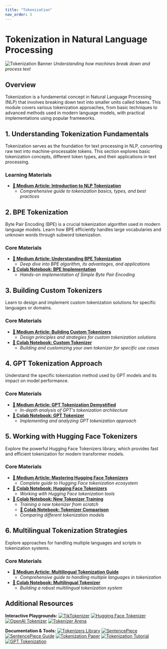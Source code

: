 ```yaml
---
title: "Tokenization"
nav_order: 3
---
```


# Tokenization in Natural Language Processing

![Tokenization Banner](https://raw.githubusercontent.com/your-repo/images/tokenization-banner.png)
*Understanding how machines break down and process text*

## Overview
Tokenization is a fundamental concept in Natural Language Processing (NLP) that involves breaking down text into smaller units called tokens. This module covers various tokenization approaches, from basic techniques to advanced methods used in modern language models, with practical implementations using popular frameworks.

## 1. Understanding Tokenization Fundamentals
Tokenization serves as the foundation for text processing in NLP, converting raw text into machine-processable tokens. This section explores basic tokenization concepts, different token types, and their applications in text processing.

### Learning Materials 
- **[📘 Medium Article: Introduction to NLP Tokenization](url)**
  - *Comprehensive guide to tokenization basics, types, and best practices*

## 2. BPE Tokenization
Byte Pair Encoding (BPE) is a crucial tokenization algorithm used in modern language models. Learn how BPE efficiently handles large vocabularies and unknown words through subword tokenization.

### Core Materials
- **[📘 Medium Article: Understanding BPE Tokenization](url)**
  - *Deep dive into BPE algorithm, its advantages, and applications*
- **[📘 Colab Notebook: BPE Implementation](https://colab.research.google.com/drive/1RwrtINbHTPBSRIoW8Zn9BRabxXguRRf0?usp=sharing)**
  - *Hands-on implementation of Simple Byte Pair Encoding*

## 3. Building Custom Tokenizers
Learn to design and implement custom tokenization solutions for specific languages or domains.

### Core Materials
- **[📘 Medium Article: Building Custom Tokenizers](url)**
  - *Design principles and strategies for custom tokenization solutions*
- **[📘 Colab Notebook: Custom Tokenizer](https://colab.research.google.com/drive/1uYFoxwCKwshkchBgQ4y4z9cDfKRlwZ-e?usp=sharing)**
  - *Building and customizing your own tokenizer for specific use cases*

## 4. GPT Tokenization Approach
Understand the specific tokenization method used by GPT models and its impact on model performance.

### Core Materials
- **[📘 Medium Article: GPT Tokenization Demystified](url)**
  - *In-depth analysis of GPT's tokenization architecture*
- **[📘 Colab Notebook: GPT Tokenizer](https://colab.research.google.com/drive/1y0KnCFZvGVf_odSfcNAws6kcDD7HsI0L?usp=sharing)**
  - *Implementing and analyzing GPT tokenization approach*

## 5. Working with Hugging Face Tokenizers
Explore the powerful Hugging Face Tokenizers library, which provides fast and efficient tokenization for modern transformer models.

### Core Materials
- **[📘 Medium Article: Mastering Hugging Face Tokenizers](url)**
  - *Complete guide to Hugging Face tokenization ecosystem*
- **[📘 Colab Notebook: Hugging Face Tokenizers](https://colab.research.google.com/drive/1mcFgQ9PX1TFyEAsFOnoS1ozeSz3vM6A1?usp=sharing)**
  - *Working with Hugging Face tokenization tools*
- **[📘 Colab Notebook: New Tokenizer Training](https://colab.research.google.com/drive/1452WFn66MZzYylTNcL6hV5Zd45sskzs7?usp=sharing)**
  - *Training a new tokenizer from scratch*
  - **[📘 Colab Notebook: Tokenizer Comparison](https://colab.research.google.com/drive/1wVSCBGFm7KjJy-KugYGYETpncWsPgx5N?usp=sharing)**
  - *Comparing different tokenization models*

## 6. Multilingual Tokenization Strategies
Explore approaches for handling multiple languages and scripts in tokenization systems.

### Core Materials
- **[📘 Medium Article: Multilingual Tokenization Guide](url)**
  - *Comprehensive guide to handling multiple languages in tokenization*
- **[📘 Colab Notebook: Multilingual Tokenizer](url)**
  - *Building a robust multilingual tokenization system*

## Additional Resources

**Interactive Playgrounds:**
[![TikTokenizer](https://badgen.net/badge/Playground/TikTokenizer/blue)](https://tiktokenizer.vercel.app/)
[![Hugging Face Tokenizer](https://badgen.net/badge/Playground/HF%20Tokenizer/blue)](https://huggingface.co/spaces/Xenova/the-tokenizer-playground)
[![OpenAI Tokenizer](https://badgen.net/badge/Playground/OpenAI%20Tokenizer/blue)](https://platform.openai.com/tokenizer)
[![Tokenizer Arena](https://badgen.net/badge/Playground/Tokenizer%20Arena/blue)](https://huggingface.co/spaces/Cognitive-Lab/Tokenizer_Arena)

**Documentation & Tools:**
[![Tokenizers Library](https://badgen.net/badge/Documentation/Hugging%20Face%20Tokenizers/green)](https://huggingface.co/docs/tokenizers)
[![SentencePiece](https://badgen.net/badge/GitHub/SentencePiece/cyan)](https://github.com/google/sentencepiece)
[![SentencePiece Guide](https://badgen.net/badge/Docs/SentencePiece%20Training%20Guide/green)](https://github.com/google/sentencepiece#train-sentencepiece-model)
[![Tokenization Paper](https://badgen.net/badge/Research/BPE%20Paper/purple)](https://arxiv.org/abs/1508.07909)
[![Tokenization Tutorial](https://badgen.net/badge/Tutorial/Tokenization%20Guide/blue)](https://www.tensorflow.org/text/guide/tokenizers)
[![GPT Tokenization](https://badgen.net/badge/Blog/GPT%20Tokenization/pink)](https://platform.openai.com/tokenizer)
